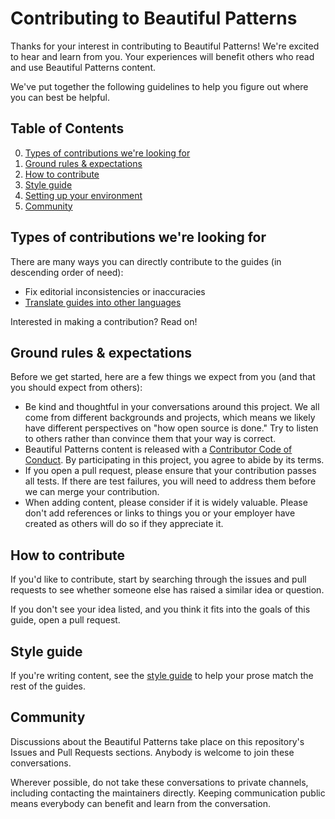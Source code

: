 
# Contributing to Beautiful Patterns

Thanks for your interest in contributing to Beautiful Patterns! We're excited to hear and learn from you. Your experiences will benefit others who read and use Beautiful Patterns content.

We've put together the following guidelines to help you figure out where you can best be helpful.

## Table of Contents

0. [Types of contributions we're looking for](#types-of-contributions-were-looking-for)
0. [Ground rules & expectations](#ground-rules--expectations)
0. [How to contribute](#how-to-contribute)
0. [Style guide](#style-guide)
0. [Setting up your environment](#setting-up-your-environment)
0. [Community](#community)

## Types of contributions we're looking for

There are many ways you can directly contribute to the guides (in descending order of need):

* Fix editorial inconsistencies or inaccuracies
* [Translate guides into other languages](translations.md)

Interested in making a contribution? Read on!

## Ground rules & expectations

Before we get started, here are a few things we expect from you (and that you should expect from others):

* Be kind and thoughtful in your conversations around this project. We all come from different backgrounds and projects, which means we likely have different perspectives on "how open source is done." Try to listen to others rather than convince them that your way is correct.
* Beautiful Patterns content is released with a [Contributor Code of Conduct](./CODE_OF_CONDUCT.md). By participating in this project, you agree to abide by its terms.
* If you open a pull request, please ensure that your contribution passes all tests. If there are test failures, you will need to address them before we can merge your contribution.
* When adding content, please consider if it is widely valuable. Please don't add references or links to things you or your employer have created as others will do so if they appreciate it.

## How to contribute

If you'd like to contribute, start by searching through the issues and pull requests to see whether someone else has raised a similar idea or question.

If you don't see your idea listed, and you think it fits into the goals of this guide, open a pull request.

## Style guide

If you're writing content, see the [style guide](styleguide.md) to help your prose match the rest of the guides.

## Community

Discussions about the Beautiful Patterns take place on this repository's Issues and Pull Requests sections. Anybody is welcome to join these conversations.

Wherever possible, do not take these conversations to private channels, including contacting the maintainers directly. Keeping communication public means everybody can benefit and learn from the conversation.

